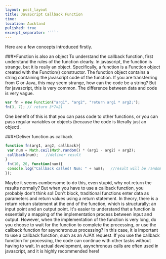 ```yaml
---
layout: post_layout
title: JavaScript Callback Function
time:
location: Auckland
pulished: true
excerpt_separator: '```'
---
```


Here are a few concepts introduced firstly.

\#\#\#\*Function is also an object To understand the callback function, first understand the rules of the function clearly. In javascript, the function is strange, but it is really an object. Specifically, a function is a Function object created with the Function() constructor. The function object contains a string containing the javascript code of the function. If you are transferring from C or Java, this may seem strange, how can the code be a string? But for javascript, this is very common. The difference between data and code is very vague.

~~~javascript
var fn = new Function("arg1", "arg2", "return arg1 * arg2;");
fn(3, 7); // return 3*7=21
~~~

One benefit of this is that you can pass code to other functions, or you can pass regular variables or objects (because the code is literally just an object).

\#\#\#\*Deliver function as callback

~~~javascript
function fn(arg1, arg2, callback){
 var num = Math.ceil(Math.random() * (arg1 - arg2) + arg2);
 callback(num);　　//deliver result
}
 fn(10, 20, function(num){
 console.log("Callback called! Num: " + num); 　//result will be random number betwwen 10 and 20
});
~~~

Maybe it seems cumbersome to do this, even stupid, why not return the results normally? But when you have to use a callback function, you probably don't think so\! Don't block, traditional functions enter data as parameters and return values ​​using a return statement. In theory, there is a return return statement at the end of the function, which is structurally: an input point and an output point. It's easier to understand that a function is essentially a mapping of the implementation process between input and output. However, when the implementation of the function is very long, do you choose to wait for the function to complete the processing, or use the callback function for asynchronous processing? In this case, it is important to use a callback function, such as an AJAX request. If you use the callback function for processing, the code can continue with other tasks without having to wait. In actual development, asynchronous calls are often used in javascript, and it is highly recommended here\!